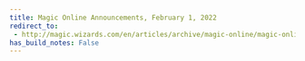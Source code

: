 ```yaml
---
title: Magic Online Announcements, February 1, 2022
redirect_to:
 - http://magic.wizards.com/en/articles/archive/magic-online/magic-online-announcements-february-1-2022
has_build_notes: False
---
```

